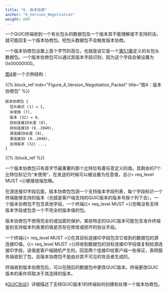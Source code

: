 ```yaml
---
title: "6. 版本协商"
anchor: "6_Version_Negotiation"
weight: 600
---
```


一个QUIC终端收到一个有长包头的数据包及一个版本其不能理解或不支持的话，就可能回复一个版本协商包。短包头数据包不会触发版本协商。

一个版本协商包设置上首个字节的高位，也就是说它是一个[第5.1章](#5.1_Long_Header)定义的长包头数据包。一个版本协商包可以通过其版本字段识别，因为这个字段会被设置为0x00000000。

[图4](#Figure_4_Version_Negotiation_Packet)是一个示例结构：


{{% block_ref
    indx="Figure_4_Version_Negotiation_Packet"
    title="图4：版本协商包" %}}
```
版本协商包 {
  包头格式 (1) = 1,
  未使用 (7),
  版本 (32) = 0,
  目标连接ID长度 (8),
  目标连接ID (0..2040),
  源连接ID长度 (8),
  源连接ID (0..2040),
  支持版本 (32) ...,
}
```
{{% /block_ref %}}

一个版本协商包只有首字节最重要的那个比特位有着任意定义的值。其剩余的7个比特位标记为“未使用”，在发送的时候可以被设置为任意值，且{{< req_level MUST >}}被接收端忽略。

在源连接ID字段后面，版本协商包包涵一个支持版本字段列表，每个字段标识一个终端能够支持的版本（也就是客户端支持的QUIC版本的版本号挨个列下去）。一个版本协商包不包含其他字段，一个终端{{< req_level MUST >}}忽略没有支持版本字段或包含一个不完全的版本值的包。

版本协商包不使用完全的或加密的保护。某些特定的QUIC版本可能包含准许终端鉴别支持版本列表里的值是否存在修改或损坏的协议手段。

一个终端{{< req_level MUST >}}在其目标连接ID字段包含它收到的数据包的源连接ID值。{{< req_level MUST >}}将收到数据包的目标连接ID字段值复制给源连接ID字段，该值是客户端随机产生的。回显两个连接ID给客户端一些保证，表明服务端收到了包，且版本协商包不是由对其不可见的攻击者生成的。

终端收到版本协商包后，可以在随后的数据包中更改QUIC版本。终端更改QUIC版本的条件将取决于其选择的版本。

《[QUIC协议](#QUIC_TRANSPORT)》详细描述了支持QUIC版本1的终端如何创建和处理一个版本协商包。
